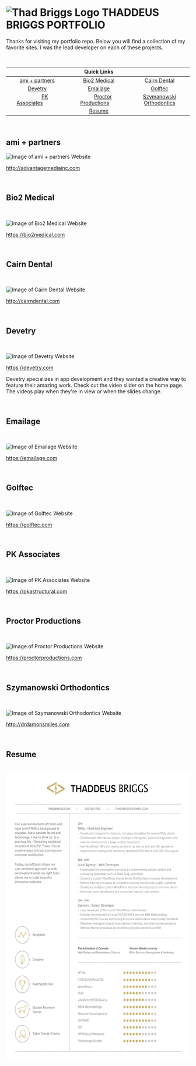 # <img src="http://thadbriggs.com/images/logos/logo.svg" alt="Thad Briggs Logo" width="42" height="25"> THADDEUS BRIGGS PORTFOLIO

Thanks for visiting my portfolio repo. Below you will find a collection of my favorite sites. I was the lead developer on each of these projects.

<br>

|&nbsp;|Quick Links|&nbsp;|
|:----------------:|:------------:|:------------:|
|[ami + partners][ami]|[Bio2 Medical][bio2]|[Cairn Dental][cairn]|
|[Devetry][devetry]|[Emailage][emailage]|[Golftec][golftec]|
|&nbsp;&nbsp;&nbsp;&nbsp;&nbsp;&nbsp;&nbsp;&nbsp;&nbsp;&nbsp;&nbsp;[PK Associates][pka]&nbsp;&nbsp;&nbsp;&nbsp;&nbsp;&nbsp;&nbsp;&nbsp;&nbsp;&nbsp;&nbsp;|&nbsp;&nbsp;&nbsp;&nbsp;&nbsp;&nbsp;[Proctor Productions][proctor]&nbsp;&nbsp;&nbsp;&nbsp;&nbsp;&nbsp;|[Szymanowski Orthodontics][damon]|
|&nbsp;|[Resume][resume]|&nbsp;|

<br>

## ami + partners


![Image of ami + partners Website](http://thadbriggs.com/images/projects/ami.png "ami + partners Website")

<a href="http://advantagemediainc.com/" target="_blank">http://advantagemediainc.com</a>

<br>

## Bio2 Medical

<br>

![Image of Bio2 Medical Website](http://thadbriggs.com/images/projects/bio2.png "Bio2 Medical Website")

<a href="https://bio2medical.com/" target="_blank">https://bio2medical.com</a>

<br>

## Cairn Dental

<br>

![Image of Cairn Dental Website](http://thadbriggs.com/images/projects/cairn.png "Cairn Dental Website")

<a href="http://cairndental.com/" target="_blank">http://cairndental.com</a>

<br>

## Devetry

<br>

![Image of Devetry Website](http://thadbriggs.com/images/projects/devetry.png "Devetry Website")

<a href="https://devetry.com" target="_blank">https://devetry.com</a>

Devetry specializes in app development and they wanted a creative way to feature their amazing work. Check out the video slider on the home page. The videos play when they're in view or when the slides change.


<br>

## Emailage

<br>

![Image of Emailage Website](http://thadbriggs.com/images/projects/emailage.png "Emailage Website")

<a href="https://emailage.com" target="_blank">https://emailage.com</a>

<br>

## Golftec

<br>

![Image of Golftec Website](http://thadbriggs.com/images/projects/golftec.png "Golftec Website")

<a href="https://golftec.com/" target="_blank">https://golftec.com</a>

<br>

## PK Associates

<br>

![Image of PK Associates Website](http://thadbriggs.com/images/projects/pka.png "PK Associates Website")

<a href="https://pkastructural.com/" target="_blank">https://pkastructural.com</a>

<br>

## Proctor Productions

<br>

![Image of Proctor Productions Website](http://thadbriggs.com/images/projects/proctor.png "Proctor Productions Website")

<a href="https://proctorproductions.com/" target="_blank">https://proctorproductions.com</a>

<br>

## Szymanowski Orthodontics

<br>

![Image of Szymanowski Orthodontics Website](http://thadbriggs.com/images/projects/damon.png "Szymanowski Orthodontics Website")

<a href="http://drdamonsmiles.com/" target="_blank">http://drdamonsmiles.com</a>

<br>

## Resume

<br>

<img src="thad_briggs_resume.png" alt="Thad Briggs Logo" width="612" height="792">

[ami]: #ami--partners
[bio2]: #bio2-medical
[cairn]: #cairn-dental
[devetry]: #devetry
[emailage]: #emailage
[golftec]: #golftec
[pka]: #pk-associates
[proctor]: #proctor-productions
[damon]: #szymanowski-orthodontics
[resume]: #resume
